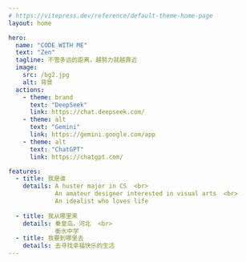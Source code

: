 ```yaml
---
# https://vitepress.dev/reference/default-theme-home-page
layout: home

hero:
  name: "CODE WITH ME"
  text: "Zen"
  tagline: 不管多远的距离，越努力就越靠近
  image:
    src: /bg2.jpg
    alt: 背景
  actions:
    - theme: brand
      text: "DeepSeek"
      link: https://chat.deepseek.com/
    - theme: alt
      text: "Gemini"
      link: https://gemini.google.com/app
    - theme: alt
      text: "ChatGPT"
      link: https://chatgpt.com/

features:
  - title: 我是谁
    details: A huster major in CS  <br>
             An amateur designer interested in visual arts  <br>
             An idealist who loves life
            
  - title: 我从哪里来
    details: 秦皇岛，河北  <br>
             衡水中学
  - title: 我要到哪里去
    details: 去寻找幸福快乐的生活
---
```


